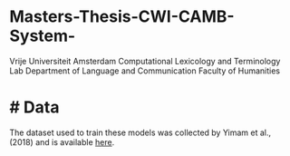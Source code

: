 # Masters-Thesis-CWI-CAMB-System-
Vrije Universiteit Amsterdam Computational Lexicology and Terminology Lab Department of Language and Communication Faculty of Humanities


# # Data
The dataset used to train these models was collected by Yimam et al., (2018) and is available [here](https://www.inf.uni-hamburg.de/en/inst/ab/lt/resources/data/complex-word-identification-dataset.html).


